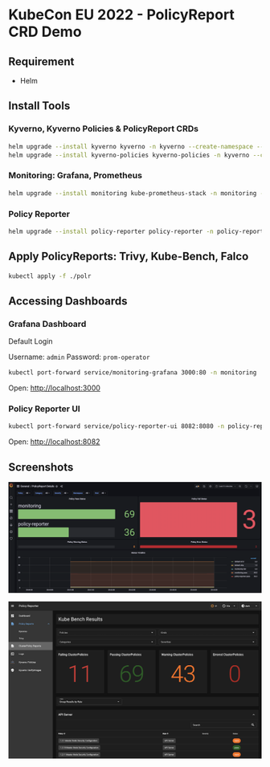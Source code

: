 # KubeCon EU 2022 - PolicyReport CRD Demo

## Requirement

* Helm

## Install Tools

### Kyverno, Kyverno Policies & PolicyReport CRDs

```bash
helm upgrade --install kyverno kyverno -n kyverno --create-namespace --repo https://kyverno.github.io/kyverno --version v2.3.2
helm upgrade --install kyverno-policies kyverno-policies -n kyverno --create-namespace --repo https://kyverno.github.io/kyverno --version v2.3.2
```

### Monitoring: Grafana, Prometheus

```bash
helm upgrade --install monitoring kube-prometheus-stack -n monitoring --create-namespace --repo https://prometheus-community.github.io/helm-charts --version 35.0.3
```

### Policy Reporter

```bash
helm upgrade --install policy-reporter policy-reporter -n policy-reporter --create-namespace --repo https://kyverno.github.io/policy-reporter --version 2.8.0 -f ./tools/policy-reporter.yaml
```

## Apply PolicyReports: Trivy, Kube-Bench, Falco

```bash
kubectl apply -f ./polr
```

## Accessing Dashboards

### Grafana Dashboard

Default Login

Username: `admin`
Password: `prom-operator`

```bash
kubectl port-forward service/monitoring-grafana 3000:80 -n monitoring
```

Open: <a href="http://localhost:3000" target="_blank">http://localhost:3000</a>

### Policy Reporter UI

```bash
kubectl port-forward service/policy-reporter-ui 8082:8080 -n policy-reporter
```

Open: <a href="http://localhost:8082" target="_blank">http://localhost:8082</a>

## Screenshots

![PolicyReporter Grafana Dashboard](https://github.com/fjogeleit/kubecon-polr-demo-2022/blob/main/screens/grafana.png?raw=true)

![PolicyReporter UI Dashboard](https://github.com/fjogeleit/kubecon-polr-demo-2022/blob/main/screens/policy-reporter-ui.png?raw=true)
